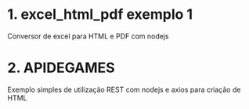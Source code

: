 # 1. excel_html_pdf exemplo 1
Conversor de excel para HTML e PDF com nodejs
# 2. APIDEGAMES
Exemplo simples de utilização REST com nodejs e axios para criação de HTML
